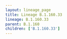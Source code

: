 ```yaml
---
layout: lineage_page
title: Lineage B.1.160.33
lineage: B.1.160.33
parent: B.1.160
children: ['B.1.160.33']
---
```

